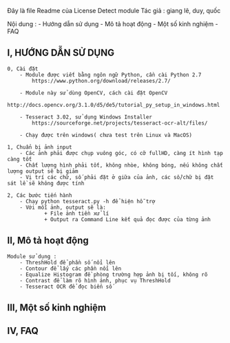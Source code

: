 Đây là file Readme của License Detect module
Tác giả : giang lê, duy, quốc

Nội dung : 
    - Hướng dẫn sử dụng
    - Mô tả hoạt động
    - Một số kinh nghiệm
    - FAQ
 
 
I, HƯỚNG DẪN SỬ DỤNG 
---------------------
    0, Cài đặt
		- Module được viết bằng ngôn ngữ Python, cần cài Python 2.7
			https://www.python.org/download/releases/2.7/
       
		- Module này sử dùng OpenCV, cách cài đặt OpenCV  
            http://docs.opencv.org/3.1.0/d5/de5/tutorial_py_setup_in_windows.html
            
        - Tesseract 3.02, sử dụng Windows Installer 
            https://sourceforge.net/projects/tesseract-ocr-alt/files/
       
		- Chạy được trên windows( chưa test trên Linux và MacOS)
    
    1, Chuẩn bị ảnh input
        - Các ảnh phải được chụp vuông góc, có cỡ fullHD, càng ít hình tạp càng tốt         
        - Chất lượng hình phải tốt, không nhòe, không bóng, nếu không chất lượng output sẽ bị giảm    
        - Vị trí các chữ, số phải đặt ở giữa của ảnh, các số/chữ bị đặt sát lề sẽ không được tính                   
    
    2, Các bước tiến hành       
        - Chạy python tesseract.py -h để hiện hỗ trợ
        - Với mỗi ảnh, output sẽ là: 
				+ File ảnh tiền xử lí
				+ Output ra Command Line kết quả đọc được của từng ảnh                               

II, Mô tả hoạt động 
-----------

    Module sử dụng : 
        - ThreshHold để phần số nổi lên 
        - Contour để lấy các phần nổi lên
        - Equalize Histogram đề phòng trường hợp ảnh bị tối, không rõ
        - Contrast để làm rõ hình ảnh, phục vụ ThreshHold
		- Tesseract OCR để đọc biển số
        

III, Một số kinh nghiệm
-------------------------


IV, FAQ
---------------------------
